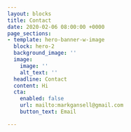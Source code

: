 ```yaml
---
layout: blocks
title: Contact
date: 2020-02-06 08:00:00 +0000
page_sections:
- template: hero-banner-w-image
  block: hero-2
  background_image: ''
  image:
    image: ''
    alt_text: ''
  headline: Contact
  content: Hi
  cta:
    enabled: false
    url: mailto:markgansell@gmail.com
    button_text: Email

---
```


